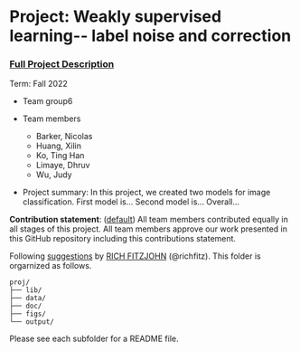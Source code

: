 # Project: Weakly supervised learning-- label noise and correction


### [Full Project Description](doc/project3_desc.md)

Term: Fall 2022

+ Team group6
+ Team members
	+ Barker, Nicolas 
	+ Huang, Xilin
	+ Ko, Ting Han
	+ Limaye, Dhruv
	+ Wu, Judy

+ Project summary: In this project, we created two models for image classification. First model is... Second model is... Overall...
	
**Contribution statement**: ([default](doc/a_note_on_contributions.md)) All team members contributed equally in all stages of this project. All team members approve our work presented in this GitHub repository including this contributions statement. 

Following [suggestions](http://nicercode.github.io/blog/2013-04-05-projects/) by [RICH FITZJOHN](http://nicercode.github.io/about/#Team) (@richfitz). This folder is orgarnized as follows.

```
proj/
├── lib/
├── data/
├── doc/
├── figs/
└── output/
```

Please see each subfolder for a README file.
